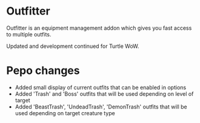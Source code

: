 # Outfitter
Outfitter is an equipment management addon which gives you fast access to multiple outfits.

Updated and development continued for Turtle WoW.

# Pepo changes
- Added small display of current outfits that can be enabled in options
- Added 'Trash' and 'Boss' outfits that will be used depending on level of target
- Added 'BeastTrash', 'UndeadTrash', 'DemonTrash' outfits that will be used depending on target creature type
